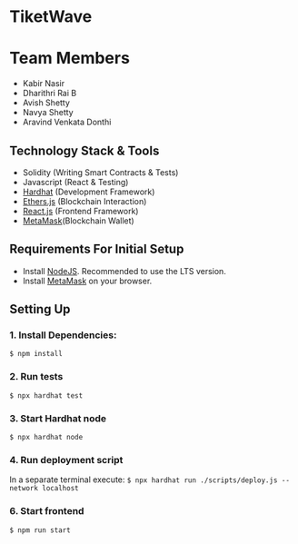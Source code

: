 # TiketWave

# Team Members

- Kabir Nasir
- Dharithri Rai B
- Avish Shetty
- Navya Shetty
- Aravind Venkata Donthi

## Technology Stack & Tools

- Solidity (Writing Smart Contracts & Tests)
- Javascript (React & Testing)
- [Hardhat](https://hardhat.org/) (Development Framework)
- [Ethers.js](https://docs.ethers.io/v5/) (Blockchain Interaction)
- [React.js](https://reactjs.org/) (Frontend Framework)
- [MetaMask](https://metamask.io/)(Blockchain Wallet)

## Requirements For Initial Setup

- Install [NodeJS](https://nodejs.org/en/). Recommended to use the LTS version.
- Install [MetaMask](https://metamask.io/) on your browser.

## Setting Up

### 1. Install Dependencies:

`$ npm install`

### 2. Run tests

`$ npx hardhat test`

### 3. Start Hardhat node

`$ npx hardhat node`

### 4. Run deployment script

In a separate terminal execute:
`$ npx hardhat run ./scripts/deploy.js --network localhost`

### 6. Start frontend

`$ npm run start`
